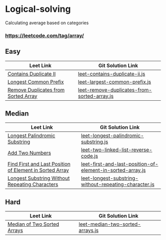 # Logical-solving
Calculating average based on categories
### https://leetcode.com/tag/array/

## Easy
| Leet Link                                                                                                 | Git Solution Link                                                                                                                                      |
|-----------------------------------------------------------------------------------------------------------|--------------------------------------------------------------------------------------------------------------------------------------------------------|
| [Contains Duplicate II](https://leetcode.com/problems/contains-duplicate-ii/)                             | [leet-contains-duplicate-ii.js](https://github.com/Bhavyalollipop/Logical-solving/blob/main/leet-contains-duplicate-ii.js)                             |
| [Longest Common Prefix](https://leetcode.com/problems/longest-common-prefix/)                             | [leet-largest-common-prefix.js](https://github.com/Bhavyalollipop/Logical-solving/blob/main/leet-largest-common-prefix.js)                             |
| [Remove Duplicates from Sorted Array](https://leetcode.com/problems/remove-duplicates-from-sorted-array/) | [leet-remove-duplicates-from-sorted-array.js](https://github.com/Bhavyalollipop/Logical-solving/blob/main/leet-remove-duplicates-from-sorted-array.js) |
 
## Median
| Leet Link                                                                                                                                         | Git Solution Link                                                                                                                                                                    |
|---------------------------------------------------------------------------------------------------------------------------------------------------|--------------------------------------------------------------------------------------------------------------------------------------------------------------------------------------|
| [Longest Palindromic Substring](https://leetcode.com/problems/longest-palindromic-substring/)                                                     | [leet-longest-palindromic-substring.js](https://github.com/Bhavyalollipop/Logical-solving/blob/main/leet-longest-palindromic-substring)                                              |
| [Add Two Numbers](https://leetcode.com/problems/add-two-numbers/)                                                                                 | [leet-two-linked-list-reverse-code.js](https://github.com/Bhavyalollipop/Logical-solving/blob/main/leet-two-linked-list-reverse-code.js)                                             |
| [Find First and Last Position of Element in Sorted Array](https://leetcode.com/problems/find-first-and-last-position-of-element-in-sorted-array/) | [leet-first-and-last-position-of-element-in-sorted-array.js](https://github.com/Bhavyalollipop/Logical-solving/blob/main/leet-first-and-last-position-of-element-in-sorted-array.js) |
| [Longest Substring Without Repeating Characters](https://leetcode.com/problems/longest-substring-without-repeating-characters/)                   | [leet-longest-substring-without-repeating-character.js](https://github.com/Bhavyalollipop/Logical-solving/blob/main/leet-longest-substring-without-repeating-characters)             |
 
## Hard
| Leet Link                                                                                 | Git Solution Link                                                                                                                |
|-------------------------------------------------------------------------------------------|----------------------------------------------------------------------------------------------------------------------------------|
| [Median of Two Sorted Arrays](https://leetcode.com/problems/median-of-two-sorted-arrays/) | [leet-median-two-sorted-arrays.js](https://github.com/Bhavyalollipop/Logical-solving/blob/main/leet-median-two-sorted-arrays.js) |

